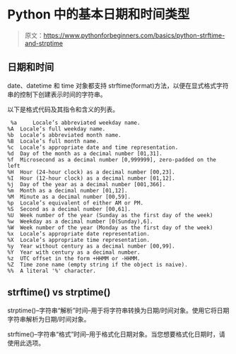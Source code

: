 # Python 中的基本日期和时间类型

> 原文：<https://www.pythonforbeginners.com/basics/python-strftime-and-strptime>

## 日期和时间

date、datetime 和 time 对象都支持 strftime(format)方法，以便在显式格式字符串的控制下创建表示时间的字符串。

以下是格式代码及其指令和含义的列表。

```
 %a 	Locale’s abbreviated weekday name.
%A 	Locale’s full weekday name. 	 
%b 	Locale’s abbreviated month name. 	 
%B 	Locale’s full month name.
%c 	Locale’s appropriate date and time representation. 	 
%d 	Day of the month as a decimal number [01,31]. 	 
%f 	Microsecond as a decimal number [0,999999], zero-padded on the left
%H 	Hour (24-hour clock) as a decimal number [00,23]. 	 
%I 	Hour (12-hour clock) as a decimal number [01,12]. 	 
%j 	Day of the year as a decimal number [001,366]. 	 
%m 	Month as a decimal number [01,12]. 	 
%M 	Minute as a decimal number [00,59]. 	 
%p 	Locale’s equivalent of either AM or PM.
%S 	Second as a decimal number [00,61].
%U 	Week number of the year (Sunday as the first day of the week)
%w 	Weekday as a decimal number [0(Sunday),6]. 	 
%W 	Week number of the year (Monday as the first day of the week)
%x 	Locale’s appropriate date representation. 	 
%X 	Locale’s appropriate time representation. 	 
%y 	Year without century as a decimal number [00,99]. 	 
%Y 	Year with century as a decimal number. 	 
%z 	UTC offset in the form +HHMM or -HHMM.
%Z 	Time zone name (empty string if the object is naive). 	 
%% 	A literal '%' character.
```

## strftime() vs strptime()

strptime()–字符串“解析”时间–用于将字符串转换为日期/时间对象。使用它将日期字符串解析为日期/时间对象。

strftime()–字符串“格式”时间–用于格式化日期对象。当您想要格式化日期时，请使用此选项。